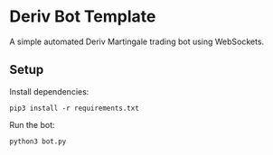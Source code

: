 # Deriv Bot Template

A simple automated Deriv Martingale trading bot using WebSockets.

## Setup

Install dependencies:

```
pip3 install -r requirements.txt
```

Run the bot:

```
python3 bot.py
```